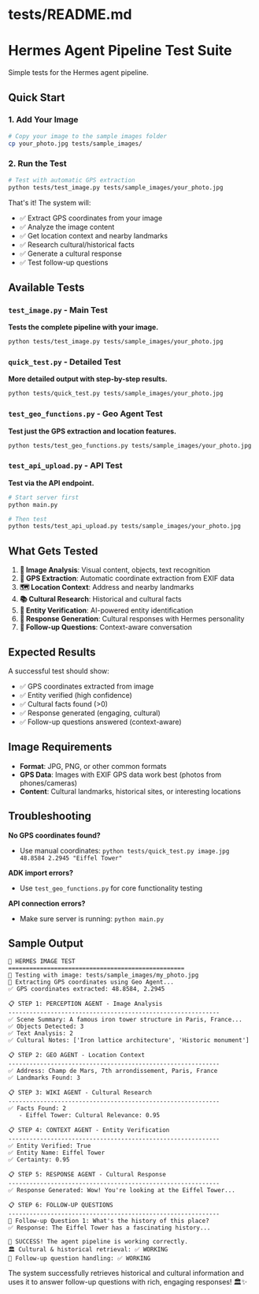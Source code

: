 # tests/README.md
# Hermes Agent Pipeline Test Suite

Simple tests for the Hermes agent pipeline.

## Quick Start

### 1. Add Your Image
```bash
# Copy your image to the sample images folder
cp your_photo.jpg tests/sample_images/
```

### 2. Run the Test
```bash
# Test with automatic GPS extraction
python tests/test_image.py tests/sample_images/your_photo.jpg
```

That's it! The system will:
- ✅ Extract GPS coordinates from your image
- ✅ Analyze the image content
- ✅ Get location context and nearby landmarks
- ✅ Research cultural/historical facts
- ✅ Generate a cultural response
- ✅ Test follow-up questions

## Available Tests

### `test_image.py` - Main Test
**Tests the complete pipeline with your image.**

```bash
python tests/test_image.py tests/sample_images/your_photo.jpg
```

### `quick_test.py` - Detailed Test
**More detailed output with step-by-step results.**

```bash
python tests/quick_test.py tests/sample_images/your_photo.jpg
```

### `test_geo_functions.py` - Geo Agent Test
**Test just the GPS extraction and location features.**

```bash
python tests/test_geo_functions.py tests/sample_images/your_photo.jpg
```

### `test_api_upload.py` - API Test
**Test via the API endpoint.**

```bash
# Start server first
python main.py

# Then test
python tests/test_api_upload.py tests/sample_images/your_photo.jpg
```

## What Gets Tested

1. **📸 Image Analysis**: Visual content, objects, text recognition
2. **📍 GPS Extraction**: Automatic coordinate extraction from EXIF data
3. **🗺️ Location Context**: Address and nearby landmarks
4. **📚 Cultural Research**: Historical and cultural facts
5. **🧠 Entity Verification**: AI-powered entity identification
6. **💬 Response Generation**: Cultural responses with Hermes personality
7. **🔄 Follow-up Questions**: Context-aware conversation

## Expected Results

A successful test should show:
- ✅ GPS coordinates extracted from image
- ✅ Entity verified (high confidence)
- ✅ Cultural facts found (>0)
- ✅ Response generated (engaging, cultural)
- ✅ Follow-up questions answered (context-aware)

## Image Requirements

- **Format**: JPG, PNG, or other common formats
- **GPS Data**: Images with EXIF GPS data work best (photos from phones/cameras)
- **Content**: Cultural landmarks, historical sites, or interesting locations

## Troubleshooting

**No GPS coordinates found?**
- Use manual coordinates: `python tests/quick_test.py image.jpg 48.8584 2.2945 "Eiffel Tower"`

**ADK import errors?**
- Use `test_geo_functions.py` for core functionality testing

**API connection errors?**
- Make sure server is running: `python main.py`

## Sample Output

```
🚀 HERMES IMAGE TEST
==================================================
📸 Testing with image: tests/sample_images/my_photo.jpg
📍 Extracting GPS coordinates using Geo Agent...
✅ GPS coordinates extracted: 48.8584, 2.2945

📋 STEP 1: PERCEPTION AGENT - Image Analysis
------------------------------------------------------------
✅ Scene Summary: A famous iron tower structure in Paris, France...
✅ Objects Detected: 3
✅ Text Analysis: 2
✅ Cultural Notes: ['Iron lattice architecture', 'Historic monument']

📋 STEP 2: GEO AGENT - Location Context
------------------------------------------------------------
✅ Address: Champ de Mars, 7th arrondissement, Paris, France
✅ Landmarks Found: 3

📋 STEP 3: WIKI AGENT - Cultural Research
------------------------------------------------------------
✅ Facts Found: 2
   - Eiffel Tower: Cultural Relevance: 0.95

📋 STEP 4: CONTEXT AGENT - Entity Verification
------------------------------------------------------------
✅ Entity Verified: True
✅ Entity Name: Eiffel Tower
✅ Certainty: 0.95

📋 STEP 5: RESPONSE AGENT - Cultural Response
------------------------------------------------------------
✅ Response Generated: Wow! You're looking at the Eiffel Tower...

📋 STEP 6: FOLLOW-UP QUESTIONS
------------------------------------------------------------
📝 Follow-up Question 1: What's the history of this place?
✅ Response: The Eiffel Tower has a fascinating history...

🎉 SUCCESS! The agent pipeline is working correctly.
🏛️ Cultural & historical retrieval: ✅ WORKING
💬 Follow-up question handling: ✅ WORKING
```

The system successfully retrieves historical and cultural information and uses it to answer follow-up questions with rich, engaging responses! 🏛️✨